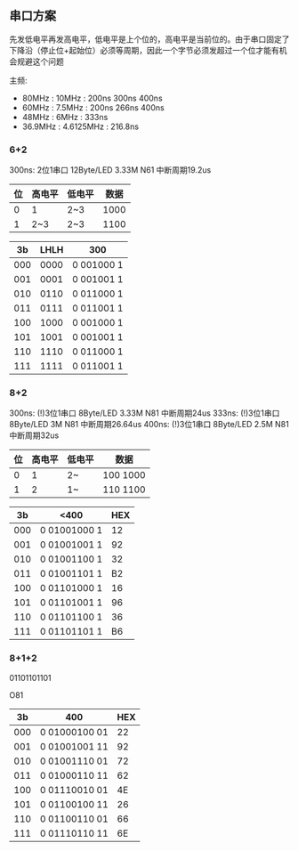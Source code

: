 ## 串口方案

先发低电平再发高电平，低电平是上个位的，高电平是当前位的。由于串口固定了下降沿（停止位+起始位）必须等周期，因此一个字节必须发超过一个位才能有机会规避这个问题

主频:
- 80MHz : 10MHz : 200ns 300ns 400ns
- 60MHz : 7.5MHz : 200ns 266ns 400ns
- 48MHz : 6MHz : 333ns
- 36.9MHz : 4.6125MHz : 216.8ns

### 6+2

300ns:
2位1串口 12Byte/LED 3.33M N61 中断周期19.2us

| 位  | 高电平 | 低电平 | 数据 |
| --- | ------ | ------ | ---- |
| 0   | 1      | 2~3    | 1000 |
| 1   | 2~3    | 2~3    | 1100 |

| 3b  | LHLH | 300        |
| --- | ---- | ---------- |
| 000 | 0000 | 0 001000 1 |
| 001 | 0001 | 0 001001 1 |
| 010 | 0110 | 0 011000 1 |
| 011 | 0111 | 0 011001 1 |
| 100 | 1000 | 0 001000 1 |
| 101 | 1001 | 0 001001 1 |
| 110 | 1110 | 0 011000 1 |
| 111 | 1111 | 0 011001 1 |

### 8+2

300ns:
(!)3位1串口 8Byte/LED 3.33M N81 中断周期24us
333ns:
(!)3位1串口 8Byte/LED 3M N81 中断周期26.64us
400ns:
(!)3位1串口 8Byte/LED 2.5M N81 中断周期32us

| 位  | 高电平 | 低电平 | 数据     |
| --- | ------ | ------ | -------- |
| 0   | 1      | 2~     | 100 1000 |
| 1   | 2      | 1~     | 110 1100 |

| 3b  | <400         | HEX |
| --- | ------------ | --- |
| 000 | 0 01001000 1 | 12  |
| 001 | 0 01001001 1 | 92  |
| 010 | 0 01001100 1 | 32  |
| 011 | 0 01001101 1 | B2  |
| 100 | 0 01101000 1 | 16  |
| 101 | 0 01101001 1 | 96  |
| 110 | 0 01101100 1 | 36  |
| 111 | 0 01101101 1 | B6  |

### 8+1+2

01101101101

O81

| 3b  | 400           | HEX |
| --- | ------------- | --- |
| 000 | 0 01000100 01 | 22  |
| 001 | 0 01001001 11 | 92  |
| 010 | 0 01001110 01 | 72  |
| 011 | 0 01000110 11 | 62  |
| 100 | 0 01110010 01 | 4E  |
| 101 | 0 01100100 11 | 26  |
| 110 | 0 01100110 01 | 66  |
| 111 | 0 01110110 11 | 6E  |